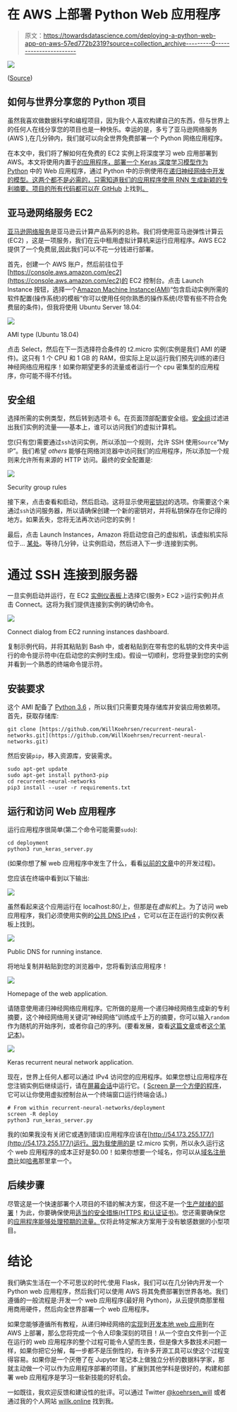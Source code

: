 # 在 AWS 上部署 Python Web 应用程序

> 原文：<https://towardsdatascience.com/deploying-a-python-web-app-on-aws-57ed772b2319?source=collection_archive---------0----------------------->

![](img/248a08752bb99b18d0c45766ee3f15fa.png)

([Source](https://www.pexels.com/photo/trees-surrounded-by-green-grass-field-during-daytime-164025/))

## 如何与世界分享您的 Python 项目

虽然我喜欢做数据科学和编程项目，因为我个人喜欢构建自己的东西，但与世界上的任何人在线分享您的项目也是一种快乐。幸运的是，多亏了亚马逊网络服务(AWS ),在几分钟内，我们就可以向全世界免费部署一个 Python 网络应用程序。

在本文中，我们将了解如何在免费的 EC2 实例上将深度学习 web 应用部署到 AWS。本文将使用内置于[的应用程序，部署一个 Keras 深度学习模型作为 Python](/deploying-a-keras-deep-learning-model-as-a-web-application-in-p-fc0f2354a7ff) 中的 Web 应用程序，通过 Python 中的示例使用在[递归神经网络中开发的模型。这两个都不是必需的，只需知道我们的应用程序使用 RNN 生成新颖的专利摘要。项目的所有代码都可以在 GitHub](/recurrent-neural-networks-by-example-in-python-ffd204f99470) 上找到[。](https://github.com/WillKoehrsen/recurrent-neural-networks)

## 亚马逊网络服务 EC2

[亚马逊网络服务](https://aws.amazon.com/)是亚马逊云计算产品系列的总称。我们将使用亚马逊弹性计算云(EC2) ，这是一项服务，我们在云中租用虚拟计算机来运行应用程序。AWS EC2 提供了一个免费层,因此我们可以不花一分钱进行部署。

首先，创建一个 AWS 账户，然后前往位于[https://console.aws.amazon.com/ec2](https://console.aws.amazon.com/ec2)的 EC2 控制台。点击 Launch Instance 按钮，选择一个[Amazon Machine Instance(AMI)](https://docs.aws.amazon.com/AWSEC2/latest/UserGuide/AMIs.html)“包含启动实例所需的软件配置(操作系统)的模板”你可以使用任何你熟悉的操作系统(尽管有些不符合免费层的条件)，但我将使用 Ubuntu Server 18.04:

![](img/0caaf0d326531756372101a0ac11fb5f.png)

AMI type (Ubuntu 18.04)

点击 Select，然后在下一页选择符合条件的 t2.micro 实例(实例是我们 AMI 的硬件)。这只有 1 个 CPU 和 1 GB 的 RAM，但实际上足以运行我们预先训练的递归神经网络应用程序！如果你期望更多的流量或者运行一个 cpu 密集型的应用程序，你可能不得不付钱。

## 安全组

选择所需的实例类型，然后转到选项卡 6。在页面顶部配置安全组。[安全组](https://cloudacademy.com/blog/aws-security-groups-instance-level-security/)过滤进出我们实例的流量——基本上，谁可以访问我们的虚拟计算机。

您(只有您)需要通过`ssh`访问实例，所以添加一个规则，允许 SSH 使用`Source`“My IP”。我们希望 *others* 能够在网络浏览器中访问我们的应用程序，所以添加一个规则来允许所有来源的 HTTP 访问。最终的安全配置是:

![](img/ae30b68cc5c67057fa4978db324a6bf6.png)

Security group rules

接下来，点击查看和启动，然后启动。这将显示使用[密钥对](https://www.comodo.com/resources/small-business/digital-certificates2.php)的选项。你需要这个来通过`ssh`访问服务器，所以请确保创建一个新的密钥对，并将私钥保存在你记得的地方。如果丢失，您将无法再次访问您的实例！

最后，点击 Launch Instances，Amazon 将启动您自己的虚拟机，该虚拟机实际位于… [某处](https://aws.amazon.com/about-aws/global-infrastructure/)。等待几分钟，让实例启动，然后进入下一步:连接到实例。

# 通过 SSH 连接到服务器

一旦实例启动并运行，在 EC2 [实例仪表板](https://console.aws.amazon.com/ec2/v2/home?region=us-east-1)上选择它(服务> EC2 >运行实例)并点击 Connect。这将为我们提供连接到实例的确切命令。

![](img/8729abe92e06377c5952906a11af9c74.png)

Connect dialog from EC2 running instances dashboard.

复制示例代码，并将其粘贴到 Bash 中，或者粘贴到在带有您的私钥的文件夹中运行的命令提示符中(在启动您的实例时生成)。假设一切顺利，您将登录到您的实例并看到一个熟悉的终端命令提示符。

## 安装要求

这个 AMI 配备了 [Python 3.6](https://www.python.org/downloads/release/python-360/) ，所以我们只需要克隆存储库并安装应用依赖项。首先，获取存储库:

```
git clone [https://github.com/WillKoehrsen/recurrent-neural-networks.git](https://github.com/WillKoehrsen/recurrent-neural-networks.git)
```

然后安装`pip`，移入资源库，安装需求。

```
sudo apt-get update
sudo apt-get install python3-pip
cd recurrent-neural-networks
pip3 install --user -r requirements.txt
```

## 运行和访问 Web 应用程序

运行应用程序很简单(第二个命令可能需要`sudo`):

```
cd deployment
python3 run_keras_server.py
```

(如果你想了解 web 应用程序中发生了什么，看看[以前的文章](/deploying-a-keras-deep-learning-model-as-a-web-application-in-p-fc0f2354a7ff)中的开发过程)。

您应该在终端中看到以下输出:

![](img/354be12dbe55935e0669d48ded41d70d.png)

虽然看起来这个应用运行在 localhost:80/上，但那是在*虚拟机*上。为了访问 web 应用程序，我们必须使用实例的[公共 DNS IPv4](https://en.wikipedia.org/wiki/IPv4) ，它可以在正在运行的实例仪表板上找到。

![](img/44b3a8a35dcc78934fbce422acd1a27e.png)

Public DNS for running instance.

将地址复制并粘贴到您的浏览器中，您将看到该应用程序！

![](img/ef888d72b521bbb6edca3d5d62423f0f.png)

Homepage of the web application.

请随意使用递归神经网络应用程序。它所做的是用一个递归神经网络生成新的专利摘要，这个神经网络用关键词“神经网络”训练成千上万的摘要，你可以输入`random`作为随机的开始序列，或者你自己的序列。(要看发展，查看[这篇文章](/recurrent-neural-networks-by-example-in-python-ffd204f99470)或者[这个笔记本](https://github.com/WillKoehrsen/recurrent-neural-networks/blob/master/notebooks/Deep%20Dive%20into%20Recurrent%20Neural%20Networks.ipynb))。

![](img/fc364d03168ff7089494db6310c262f8.png)

Keras recurrent neural network application.

现在，世界上任何人都可以通过 IPv4 访问您的应用程序。如果您想让应用程序在您注销实例后继续运行，请在[屏幕会话](https://www.gnu.org/software/screen/manual/screen.html)中运行它。( [Screen 是一个方便的程序](https://www.gnu.org/software/screen/)，它可以让你使用虚拟控制台从一个终端窗口运行终端会话。)

```
# From within recurrent-neural-networks/deployment
screen -R deploy
python3 run_keras_server.py
```

我的(如果我没有关闭它或遇到错误)应用程序应该在[http://54.173.255.177/](http://54.173.255.177/)运行。因为我使用的是 t2.micro 实例，所以永久运行这个 web 应用程序的成本正好是$0.00！如果你想要一个域名，你可以从[域名注册商](https://en.wikipedia.org/wiki/Domain_name_registrar)比如[哈弗](https://www.hover.com/)那里拿一个。

## 后续步骤

尽管这是一个快速部署个人项目的不错的解决方案，但这不是一个[生产就绪的部署](http://guides.beanstalkapp.com/deployments/best-practices.html)！为此，你要确保使用[适当的安全措施(HTTPS 和认证证书)](https://blog.miguelgrinberg.com/post/running-your-flask-application-over-https)。您还需要确保您的[应用程序能够处理预期的流量。](https://github.com/locustio/locust)仅将此特定解决方案用于没有敏感数据的小型项目。

# 结论

我们确实生活在一个不可思议的时代:使用 Flask，我们可以在几分钟内开发一个 Python web 应用程序，然后我们可以使用 AWS 将其免费部署到世界各地。我们遵循的一般流程是:开发一个 web 应用程序(最好用 Python)，从云提供商那里租用商用硬件，然后向全世界部署一个 web 应用程序。

如果您能够遵循所有教程，从递归神经网络的[实现](/recurrent-neural-networks-by-example-in-python-ffd204f99470)到[开发本地 web 应用](/deploying-a-keras-deep-learning-model-as-a-web-application-in-p-fc0f2354a7ff)到在 AWS 上部署，那么您将完成一个令人印象深刻的项目！从一个空白文件到一个正在运行的 web 应用程序的整个过程可能令人望而生畏，但是像大多数技术问题一样，如果你把它分解，每一步都不是压倒性的，有许多开源工具可以使这个过程变得容易。如果你是一个厌倦了在 Jupyter 笔记本上做独立分析的数据科学家，那就主动做一个可以作为应用程序部署的项目。扩展到其他学科是很好的，构建和部署 web 应用程序是学习一些新技能的好机会。

一如既往，我欢迎反馈和建设性的批评。可以通过 Twitter [@koehrsen_will](http://twitter.com/@koehrsen_will) 或者通过我的个人网站 [willk.online](https://willk.online) 找到我。